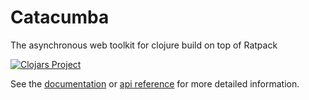 # Catacumba #

The asynchronous web toolkit for clojure build on top of Ratpack

[![Clojars Project](http://clojars.org/funcool/catacumba/latest-version.svg)](http://clojars.org/funcool/catacumba)

See the [documentation](https://funcool.github.io/catacumba/latest/) or
[api reference](https://funcool.github.io/catacumba/latest/api/) for more detailed
information.
